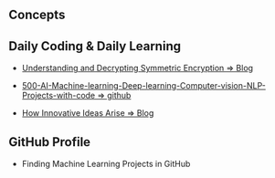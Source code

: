 ## Concepts

## Daily Coding & Daily Learning

- [Understanding and Decrypting Symmetric Encryption => Blog](https://medium.com/bugbountywriteup/understanding-and-breaking-symmetric-encryption-e83efacd5619)

- [500-AI-Machine-learning-Deep-learning-Computer-vision-NLP-Projects-with-code => github](https://github.com/ashishpatel26/500-AI-Machine-learning-Deep-learning-Computer-vision-NLP-Projects-with-code)

- [How Innovative Ideas Arise => Blog](https://jamesclear.com/dont-start-from-scratch)


## GitHub Profile

- Finding Machine Learning  Projects in GitHub